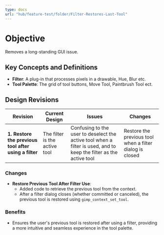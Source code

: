 ```yaml
---
type: docs
url: "hub/feature-test/folder/Filter-Restores-Last-Tool"
---
```


# Objective

Removes a long-standing GUI issue.

## Key Concepts and Definitions

- **Filter**: A plug-in that processes pixels in a drawable, Hue, Blur etc.
- **Tool Palette**: The grid of tool buttons, Move Tool, Paintbrush Tool ect.

## Design Revisions

| **Revision**  | **Current Design**  | **Issues**  | **Changes** |
|--------------------------------------------|---------------------------------------------------------------------------------------------|----------------------------------------------------------------------------------------------|-----------------------------------------------------------|
| **1. Restore the previous tool after using a filter** | The filter is the active tool | Confusing to the user to deselect the active tool when a filter is used, and to keep the filter as the active tool | Restore the previous tool when a filter dialog is closed |

### Changes

- **Restore Previous Tool After Filter Use**:
  - Added code to retrieve the previous tool from the context.
  - After a filter dialog closes (whether committed or canceled), the previous tool is restored using `gimp_context_set_tool`.

### **Benefits**

- Ensures the user's previous tool is restored after using a filter, providing a more intuitive and seamless experience in the tool palette.
